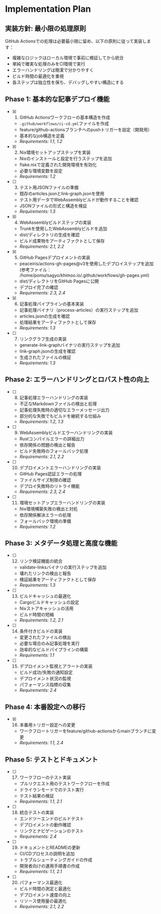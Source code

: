 # Implementation Plan

## 実装方針: 最小限の処理原則

GitHub Actionsでの処理は必要最小限に留め、以下の原則に従って実装します：
- 複雑なロジックはローカル環境で事前に検証してから統合
- 単純で確実な処理のみをCI環境で実行
- エラーハンドリングは簡潔で分かりやすく
- ビルド時間の最適化を重視
- 各ステップは独立性を保ち、デバッグしやすい構造にする

## Phase 1: 基本的な記事デプロイ機能

- [x] 1. GitHub Actionsワークフローの基本構造を作成
  - `.github/workflows/ci-cd.yml`ファイルを作成
  - feature/github-actionsブランチへのpushトリガーを設定（開発用）
  - 基本的なjob構造を定義
  - _Requirements: 1.1, 1.2_

- [x] 2. Nix環境セットアップステップを実装
  - Nixのインストールと設定を行うステップを追加
  - flake.nixで定義された開発環境を有効化
  - 必要な環境変数を設定
  - _Requirements: 1.2_

- [ ] 3. テスト用JSONファイルの準備
  - 既存のarticles.jsonとlink-graph.jsonを使用
  - テスト用データでWebAssemblyビルドが動作することを確認
  - JSONファイルの形式と構造を検証
  - _Requirements: 1.3_

- [x] 4. WebAssemblyビルドステップの実装
  - Trunkを使用したWebAssemblyビルドを追加
  - dist/ディレクトリの生成を確認
  - ビルド成果物をアーティファクトとして保存
  - _Requirements: 2.1, 2.2_

- [x] 5. GitHub Pagesデプロイメントの実装
  - peaceiris/actions-gh-pages@v3を使用したデプロイステップを追加(参考ファイル： /home/pomu/sagyo/khimoo.io/.github/workflows/gh-pages.yml)
  - dist/ディレクトリをGitHub Pagesに公開
  - デプロイ完了の確認
  - _Requirements: 2.3, 2.4_

- [x] 6. 記事処理パイプラインの基本実装
  - 記事処理バイナリ（process-articles）の実行ステップを追加
  - articles.jsonの生成を確認
  - 処理結果をアーティファクトとして保存
  - _Requirements: 1.3_

- [ ] 7. リンクグラフ生成の実装
  - generate-link-graphバイナリの実行ステップを追加
  - link-graph.jsonの生成を確認
  - 生成されたファイルの検証
  - _Requirements: 1.3_

## Phase 2: エラーハンドリングとロバスト性の向上

- [ ] 8. 記事処理エラーハンドリングの実装
  - 不正なMarkdownファイルの検出と処理
  - 記事処理失敗時の適切なエラーメッセージ出力
  - 部分的な失敗でもビルドを継続する仕組み
  - _Requirements: 1.2, 1.3_

- [ ] 9. WebAssemblyビルドエラーハンドリングの実装
  - Rustコンパイルエラーの詳細出力
  - 依存関係の問題の検出と報告
  - ビルド失敗時のフォールバック処理
  - _Requirements: 2.1, 2.2_

- [ ] 10. デプロイメントエラーハンドリングの実装
  - GitHub Pages認証エラーの処理
  - ファイルサイズ制限の確認
  - デプロイ失敗時のリトライ機能
  - _Requirements: 2.3, 2.4_

- [ ] 11. 環境セットアップエラーハンドリングの実装
  - Nix環境構築失敗の検出と対処
  - 依存関係解決エラーの処理
  - フォールバック環境の準備
  - _Requirements: 1.2_

## Phase 3: メタデータ処理と高度な機能

- [ ] 12. リンク検証機能の統合
  - validate-linksバイナリの実行ステップを追加
  - 壊れたリンクの検出と報告
  - 検証結果をアーティファクトとして保存
  - _Requirements: 1.3_

- [ ] 13. ビルドキャッシュの最適化
  - Cargoビルドキャッシュの設定
  - Nixストアキャッシュの活用
  - ビルド時間の短縮
  - _Requirements: 1.2, 2.1_

- [ ] 14. 条件付きビルドの実装
  - 変更されたファイルの検出
  - 必要な場合のみ記事処理を実行
  - 効率的なビルドパイプラインの構築
  - _Requirements: 1.1_

- [ ] 15. デプロイメント監視とアラートの実装
  - ビルド成功/失敗の通知設定
  - デプロイメント状況の監視
  - パフォーマンス指標の収集
  - _Requirements: 2.4_

## Phase 4: 本番設定への移行

- [x] 16. 本番用トリガー設定への変更
  - ワークフロートリガーをfeature/github-actionsからmainブランチに変更
  - _Requirements: 1.1, 2.4_

## Phase 5: テストとドキュメント

- [ ] 17. ワークフローのテスト実装
  - プルリクエスト用のテストワークフローを作成
  - ドライランモードでのテスト実行
  - テスト結果の検証
  - _Requirements: 1.1, 2.1_

- [ ] 18. 統合テストの実装
  - エンドツーエンドのビルドテスト
  - デプロイメントの動作確認
  - リンクとナビゲーションのテスト
  - _Requirements: 2.4_

- [ ] 19. ドキュメントとREADMEの更新
  - CI/CDプロセスの説明を追加
  - トラブルシューティングガイドの作成
  - 開発者向けの運用手順書の作成
  - _Requirements: 1.1, 2.1_

- [ ] 20. パフォーマンス最適化
  - ビルド時間の測定と最適化
  - デプロイメント速度の向上
  - リソース使用量の最適化
  - _Requirements: 2.1, 2.2_